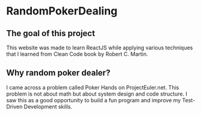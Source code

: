# RandomPokerDealing

## The goal of this project

 This website was made to learn ReactJS while applying various techniques that I learned from Clean Code book by Robert C. Martin. 
 
 ## Why random poker dealer?
 I came across a problem called Poker Hands on ProjectEuler.net. This problem is not about math but about system design and code structure. I saw this as a good opportunity to build a fun program and improve my Test-Driven Development skills.